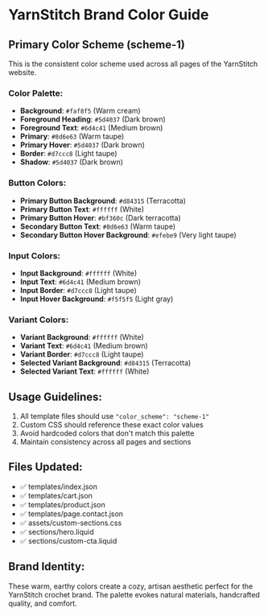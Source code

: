 # YarnStitch Brand Color Guide

## Primary Color Scheme (scheme-1)
This is the consistent color scheme used across all pages of the YarnStitch website.

### Color Palette:
- **Background**: `#faf8f5` (Warm cream)
- **Foreground Heading**: `#5d4037` (Dark brown)
- **Foreground Text**: `#6d4c41` (Medium brown)
- **Primary**: `#8d6e63` (Warm taupe)
- **Primary Hover**: `#5d4037` (Dark brown)
- **Border**: `#d7ccc8` (Light taupe)
- **Shadow**: `#5d4037` (Dark brown)

### Button Colors:
- **Primary Button Background**: `#d84315` (Terracotta)
- **Primary Button Text**: `#ffffff` (White)
- **Primary Button Hover**: `#bf360c` (Dark terracotta)
- **Secondary Button Text**: `#8d6e63` (Warm taupe)
- **Secondary Button Hover Background**: `#efebe9` (Very light taupe)

### Input Colors:
- **Input Background**: `#ffffff` (White)
- **Input Text**: `#6d4c41` (Medium brown)
- **Input Border**: `#d7ccc8` (Light taupe)
- **Input Hover Background**: `#f5f5f5` (Light gray)

### Variant Colors:
- **Variant Background**: `#ffffff` (White)
- **Variant Text**: `#6d4c41` (Medium brown)
- **Variant Border**: `#d7ccc8` (Light taupe)
- **Selected Variant Background**: `#d84315` (Terracotta)
- **Selected Variant Text**: `#ffffff` (White)

## Usage Guidelines:
1. All template files should use `"color_scheme": "scheme-1"`
2. Custom CSS should reference these exact color values
3. Avoid hardcoded colors that don't match this palette
4. Maintain consistency across all pages and sections

## Files Updated:
- ✅ templates/index.json
- ✅ templates/cart.json
- ✅ templates/product.json
- ✅ templates/page.contact.json
- ✅ assets/custom-sections.css
- ✅ sections/hero.liquid
- ✅ sections/custom-cta.liquid

## Brand Identity:
These warm, earthy colors create a cozy, artisan aesthetic perfect for the YarnStitch crochet brand. The palette evokes natural materials, handcrafted quality, and comfort.
